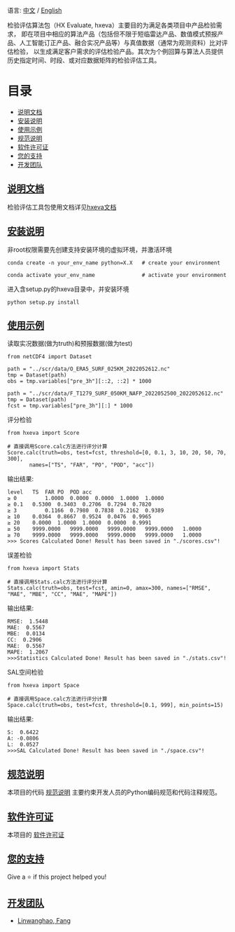 语言: [中文](http://221.122.67.135:8005/fanglinwanghao/hxeva/-/tree/main#%E7%9B%AE%E5%BD%95) / [English](http://221.122.67.135:8005/fanglinwanghao/hxeva/-/blob/main/README-EN.md#table-of-contents) 


检验评估算法包（HX Evaluate, hxeva）主要目的为满足各类项目中产品检验需求，
即在项目中相应的算法产品（包括但不限于短临雷达产品、数值模式预报产品、人工智能订正产品、融合实况产品等）与真值数据（通常为观测资料）比对评估检验，
以生成满足客户需求的评估检验产品。其次为个例回算与算法人员提供历史指定时间、时段、或对应数据矩阵的检验评估工具。

# 目录
   * [说明文档](http://221.122.67.135:8005/fanglinwanghao/hxeva/-/tree/main#%E8%AF%B4%E6%98%8E%E6%96%87%E6%A1%A3)
   * [安装说明](http://221.122.67.135:8005/fanglinwanghao/hxeva#%E5%AE%89%E8%A3%85%E8%AF%B4%E6%98%8E)
   * [使用示例](http://221.122.67.135:8005/fanglinwanghao/hxeva/-/tree/main#%E4%BD%BF%E7%94%A8%E7%A4%BA%E4%BE%8B)
   * [规范说明](http://221.122.67.135:8005/fanglinwanghao/hxeva/-/tree/main#%E8%A7%84%E8%8C%83%E8%AF%B4%E6%98%8E)
   * [软件许可证](http://221.122.67.135:8005/fanglinwanghao/hxeva/-/tree/main#%E8%BD%AF%E4%BB%B6%E8%AE%B8%E5%8F%AF%E8%AF%81)
   * [您的支持](http://221.122.67.135:8005/fanglinwanghao/hxeva/-/tree/main#%E6%82%A8%E7%9A%84%E6%94%AF%E6%8C%81)
   * [开发团队](http://221.122.67.135:8005/fanglinwanghao/hxeva/-/tree/main#%E5%BC%80%E5%8F%91%E5%9B%A2%E9%98%9F)


## [说明文档](http://221.122.67.135:8005/fanglinwanghao/hxeva/-/tree/main#%E7%9B%AE%E5%BD%95)

检验评估工具包使用文档详见[hxeva文档](https://aprildomlin.github.io/hxeva/)


## [安装说明](http://221.122.67.135:8005/fanglinwanghao/hxeva/-/tree/main#%E7%9B%AE%E5%BD%95)
    
非root权限需要先创建支持安装环境的虚拟环境，并激活环境
    
    conda create -n your_env_name python=X.X   # create your environment

    conda activate your_env_name               # activate your environment 

进入含setup.py的hxeva目录中，并安装环境

    python setup.py install


## [使用示例](http://221.122.67.135:8005/fanglinwanghao/hxeva/-/tree/main#%E7%9B%AE%E5%BD%95)
读取实况数据(做为truth)和预报数据(做为test)
    
    from netCDF4 import Dataset

    path = "../scr/data/O_ERA5_SURF_025KM_2022052612.nc"
    tmp = Dataset(path)
    obs = tmp.variables["pre_3h"][::2, ::2] * 1000

    path = "../scr/data/F_T1279_SURF_050KM_NAFP_2022052500_2022052612.nc"
    tmp = Dataset(path)
    fcst = tmp.variables["pre_3h"][:] * 1000

评分检验

    from hxeva import Score
    
    # 直接调用Score.calc方法进行评分计算
    Score.calc(truth=obs, test=fcst, threshold=[0, 0.1, 3, 10, 20, 50, 70, 300],
           names=["TS", "FAR", "PO", "POD", "acc"])

输出结果:

    level	TS	FAR	PO	POD	acc
    ≥ 0	        1.0000	0.0000	0.0000	1.0000	1.0000
    ≥ 0.1	0.5300	0.3403	0.2706	0.7294	0.7820
    ≥ 3	        0.1166	0.7980	0.7838	0.2162	0.9389
    ≥ 10	0.0364	0.8667	0.9524	0.0476	0.9965
    ≥ 20	0.0000	1.0000	1.0000	0.0000	0.9991
    ≥ 50	9999.0000	9999.0000	9999.0000	9999.0000	1.0000
    ≥ 70	9999.0000	9999.0000	9999.0000	9999.0000	1.0000
    >>> Scores Calculated Done! Result has been saved in "./scores.csv"!


误差检验

    from hxeva import Stats

    # 直接调用Stats.calc方法进行评分计算
    Stats.calc(truth=obs, test=fcst, amin=0, amax=300, names=["RMSE", "MAE", "MBE", "CC", "MAE", "MAPE"])

输出结果:

    RMSE:  1.5448
    MAE:  0.5567
    MBE:  0.0134
    CC:  0.2906
    MAE:  0.5567
    MAPE:  1.2067
    >>>Statistics Calculated Done! Result has been saved in "./stats.csv"!

SAL空间检验

    from hxeva import Space

    # 直接调用Space.calc方法进行评分计算
    Space.calc(truth=obs, test=fcst, threshold=[0.1, 999], min_points=15)

输出结果:

    S:  0.6422
    A: -0.0806
    L:  0.0527
    >>>SAL Calculated Done! Result has been saved in "./space.csv"!



## [规范说明](http://221.122.67.135:8005/fanglinwanghao/hxeva/-/tree/main#%E7%9B%AE%E5%BD%95)
本项目的代码 [规范说明](http://221.122.67.135:8005/fanglinwanghao/hxeva/-/blob/main/protocol.md)
主要约束开发人员的Python编码规范和代码注释规范。


## [软件许可证](http://221.122.67.135:8005/fanglinwanghao/hxeva/-/tree/main#%E7%9B%AE%E5%BD%95)
本项目的 [软件许可证](http://221.122.67.135:8005/fanglinwanghao/hxeva/-/blob/main/LICENSE)


## [您的支持](http://221.122.67.135:8005/fanglinwanghao/hxeva/-/tree/main#%E7%9B%AE%E5%BD%95)

Give a ⭐️ if this project helped you!


## [开发团队](http://221.122.67.135:8005/fanglinwanghao/hxeva/-/tree/main#%E7%9B%AE%E5%BD%95)
* [Linwanghao, Fang](http://221.122.67.135:8005/fanglinwanghao)
